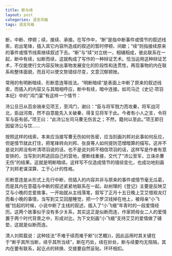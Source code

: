 ```yaml
---
title: 断与续
layout: post
categories: 语言风格
tags: 语言风格
---
```


断，中断、停顿；续，接续、承接。在写作中，“断”是指中断事件或情节的叙述线索，宕出笔锋，插入其它内容所造成的叙述的暂时停顿、间歇；“续”则指接续原来的事件或情节线索继续叙述下去。“断”与“续”对立统一，相辅相成，彼此联系在一起，断中有续，似断而续，这就构成了写作的一种辩证艺术。恰当运用这种辩证艺术，不仅能使行文内容反映出事物发展变化的阶段性和连贯性，再现事物的内在联系和整体面貌，而且可以使文势错综尽变，文意沉郁顿挫。

常用的有明断暗续、形断意连等技法。“明断暗续”是表面上中断了原来的叙述线索，而插入的内容又与其暗相呼应，断中有续，暗中连接。如司马迁《史记·项羽本纪》中的“鸿门宴”有这样一个情节：

沛公旦日从百余骑来见项王，至鸿门，谢曰：“臣与将军戮力而攻秦，将军战河北，臣战河南，然不自意能先入关破秦，得复见将军于此。今者有小人之言，令将军与臣有郤。”项王曰：“此沛公左司马曹无伤言之；不然，籍何以至此。”项王即日因留沛公与饮……

按照这样的线索，本来应当接写曹无伤如何告密，应当刻画刘邦对此事如何反应，但是情节就此打住，把笔锋转向刘邦、张良等人如何提防范增暗算的描写。这并不是说刘邦没有听清项羽说的话，也不是说刘邦不相信项羽的话，这样写是作者有意安排的，当写到刘邦逃回自己的营地，便断线重接，交代了“沛公至军，立诛杀曹无伤”的结果。这就是明断暗续。这样写不仅造成情节的错综变化，也成功地刻画了刘邦老谋深算、工于心计的性格。

形断意连是从形式上先行中断，但插入的内容并非与原来的事件或情节毫无瓜葛，而是其内在意蕴与中断的叙述紧紧地联系在一起。赵树理的《登记》主要是反映艾艾与小晚的恋爱故事，一开始就从主线落笔，叙写了正月十五日晚上艾艾借观龙灯而看小晚的事情，当写到艾艾回屋睡觉，把一个罗汉钱掉在地上，被母亲“小飞蛾”捡起的时候，小说中断了主线的叙述，插入了“小飞蛾”年青时的一段爱情经历。这两个故事似乎没有多少关系，其实这正是似断而连，作家把母女二人的爱情置于两个时代背景之中，形成对比，为下文刻画“小飞蛾”支持艾艾的爱情做了铺垫，这就是似断而连。

清人刘熙载说：这种技法“不难于续而难于断”(《艺概》)，因此运用时其关键在于“断乎其所当断，续乎其所当续”，断在巧处，续在妙处，断与续要均无阻隔，其内在要有联系，起讫点的转换、交接要自然妥贴，环环相扣。 